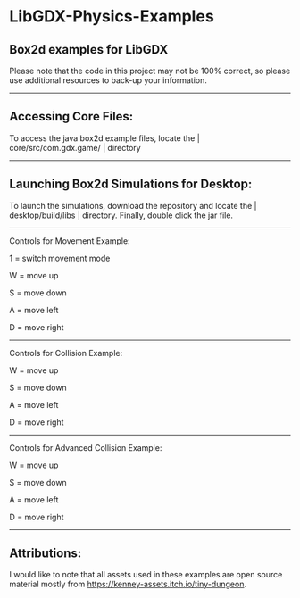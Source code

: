 # LibGDX-Physics-Examples
Box2d examples for LibGDX
-

Please note that the code in this project may not be 100% correct, so please use additional resources to back-up your information.

---------------

Accessing Core Files:
-

To access the java box2d example files, locate the | core/src/com.gdx.game/ | directory

---------------

Launching Box2d Simulations for Desktop:
-

To launch the simulations, download the repository and locate the | desktop/build/libs | directory. Finally, double click the jar file. 

--------------

Controls for Movement Example:

1 = switch movement mode

W = move up

S = move down

A = move left

D = move right

-------------

Controls for Collision Example:

W = move up

S = move down

A = move left

D = move right

-------------

Controls for Advanced Collision Example:

W = move up

S = move down

A = move left

D = move right

------------

Attributions:
-

I would like to note that all assets used in these examples are open source material mostly from https://kenney-assets.itch.io/tiny-dungeon.

